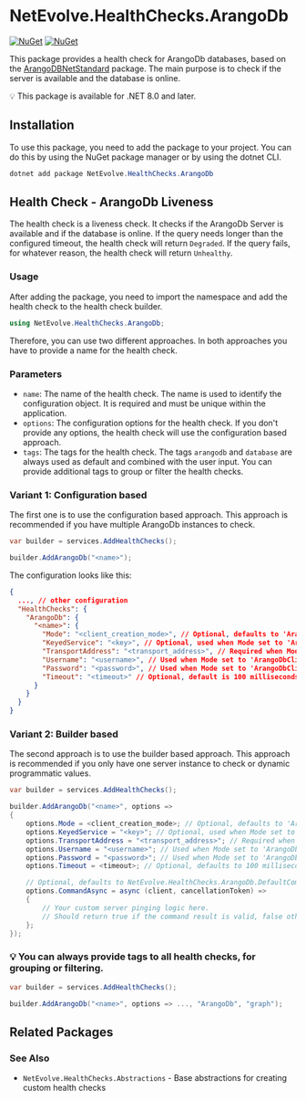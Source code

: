 # NetEvolve.HealthChecks.ArangoDb

[![NuGet](https://img.shields.io/nuget/v/NetEvolve.HealthChecks.ArangoDb?logo=nuget)](https://www.nuget.org/packages/NetEvolve.HealthChecks.ArangoDb/)
[![NuGet](https://img.shields.io/nuget/dt/NetEvolve.HealthChecks.ArangoDb?logo=nuget)](https://www.nuget.org/packages/NetEvolve.HealthChecks.ArangoDb/)

This package provides a health check for ArangoDb databases, based on the [ArangoDBNetStandard](https://www.nuget.org/packages/ArangoDBNetStandard/) package. The main purpose is to check if the server is available and the database is online.

:bulb: This package is available for .NET 8.0 and later.

## Installation
To use this package, you need to add the package to your project. You can do this by using the NuGet package manager or by using the dotnet CLI.
```powershell
dotnet add package NetEvolve.HealthChecks.ArangoDb
```

## Health Check - ArangoDb Liveness
The health check is a liveness check. It checks if the ArangoDb Server is available and if the database is online.
If the query needs longer than the configured timeout, the health check will return `Degraded`.
If the query fails, for whatever reason, the health check will return `Unhealthy`.

### Usage
After adding the package, you need to import the namespace and add the health check to the health check builder.
```csharp
using NetEvolve.HealthChecks.ArangoDb;
```
Therefore, you can use two different approaches. In both approaches you have to provide a name for the health check.

### Parameters
- `name`: The name of the health check. The name is used to identify the configuration object. It is required and must be unique within the application.
- `options`: The configuration options for the health check. If you don't provide any options, the health check will use the configuration based approach.
- `tags`: The tags for the health check. The tags `arangodb` and `database` are always used as default and combined with the user input. You can provide additional tags to group or filter the health checks.

### Variant 1: Configuration based
The first one is to use the configuration based approach. This approach is recommended if you have multiple ArangoDb instances to check.
```csharp
var builder = services.AddHealthChecks();

builder.AddArangoDb("<name>");
```

The configuration looks like this:
```json
{
  ..., // other configuration
  "HealthChecks": {
    "ArangoDb": {
      "<name>": {
        "Mode": "<client_creation_mode>", // Optional, defaults to 'ArangoDbClientCreationMode.ServiceProvider'
        "KeyedService": "<key>", // Optional, used when Mode set to 'ArangoDbClientCreationMode.ServiceProvider'
        "TransportAddress": "<transport_address>", // Required when Mode set to 'ArangoDbClientCreationMode.Internal'
        "Username": "<username>", // Used when Mode set to 'ArangoDbClientCreationMode.Internal' and required when Password is set
        "Password": "<password>", // Used when Mode set to 'ArangoDbClientCreationMode.Internal' and required when Username is set
        "Timeout": "<timeout>" // Optional, default is 100 milliseconds
      }
    }
  }
}
```

### Variant 2: Builder based
The second approach is to use the builder based approach. This approach is recommended if you only have one server instance to check or dynamic programmatic values.
```csharp
var builder = services.AddHealthChecks();

builder.AddArangoDb("<name>", options =>
{
    options.Mode = <client_creation_mode>; // Optional, defaults to 'ArangoDbClientCreationMode.ServiceProvider'
    options.KeyedService = "<key>"; // Optional, used when Mode set to 'ArangoDbClientCreationMode.ServiceProvider'
    options.TransportAddress = "<transport_address>"; // Required when Mode set to 'ArangoDbClientCreationMode.Internal'
    options.Username = "<username>"; // Used when Mode set to 'ArangoDbClientCreationMode.Internal' and required when Password is set
    options.Password = "<password>"; // Used when Mode set to 'ArangoDbClientCreationMode.Internal' and required when Username is set
    options.Timeout = <timeout>; // Optional, defaults to 100 milliseconds

    // Optional, defaults to NetEvolve.HealthChecks.ArangoDb.DefaultCommandAsync
    options.CommandAsync = async (client, cancellationToken) =>
    {
        // Your custom server pinging logic here.
        // Should return true if the command result is valid, false otherwise.
    };
});
```

### :bulb: You can always provide tags to all health checks, for grouping or filtering.

```csharp
var builder = services.AddHealthChecks();

builder.AddArangoDb("<name>", options => ..., "ArangoDb", "graph");
```

## Related Packages

### See Also
- <a>`NetEvolve.HealthChecks.Abstractions`</a> - Base abstractions for creating custom health checks